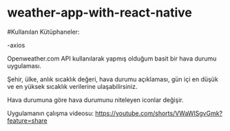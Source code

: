 # weather-app-with-react-native
 
#Kullanılan Kütüphaneler:

-axios

Openweather.com API kullanılarak yapmış olduğum basit bir hava durumu uygulaması.

Şehir, ülke, anlık sıcaklık değeri, hava durumu açıklaması, gün içi en düşük ve en yüksek sıcaklık verilerine ulaşabilirsiniz.

Hava durumuna göre hava durumunu niteleyen iconlar değişir.

Uygulamanın çalışma videosu: https://youtube.com/shorts/VWaWlSgvGmk?feature=share

